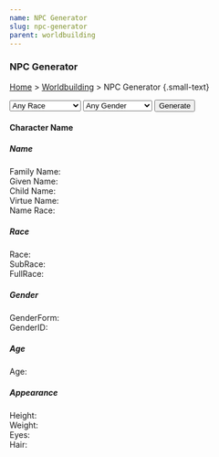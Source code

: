 ```yaml
---
name: NPC Generator
slug: npc-generator
parent: worldbuilding
---
```

### NPC Generator
[Home](dm-operations-center) > [Worldbuilding](worldbuilding-menu) > NPC Generator {.small-text}

<div class="controls">
    <select id="selectRace">
        <option value="None">Any Race</option>
        <optgroup label="Human">
            <option value="Arabic">Arabic</option>
            <option value="Barovian">Barovian</option>
            <option value="Celtic">Celtic</option>
            <option value="Chinese">Chinese</option>
            <option value="Egyptian">Egyptian</option>
            <option value="English">English</option>
            <option value="French">French</option>
            <option value="German">German</option>
            <option value="Greek">Greek</option>
            <option value="Indian">Indian</option>
            <option value="Japanese">Japanese</option>
            <option value="Maori">Maori</option>
            <option value="Mesoamerican">Mesoamerican</option>
            <option value="Niger-Congo">Niger-Congo</option>
            <option value="Norse">Norse</option>
            <option value="Polynesian">Polynesian</option>
            <option value="Roman">Roman</option>
            <option value="Slavic">Slavic</option>
            <option value="Spanish">Spanish</option>
        </optgroup>
        <option value="Dragonborn">Dragonborn</option>
        <option value="Dwarf">Dwarf</option>
        <option value="Elf">Elf</option>
        <option value="Gnome">Gnome</option>
        <option value="Half-Elf">Half-Elf</option>
        <option value="Half-Orc">Half-Orc</option>
        <option value="Halfling">Halfling</option>
        <option value="Orc">Orc</option>
        <option value="Tiefling">Tiefling</option>
    </select>
    <select id="selectGender">
        <option value="None">Any Gender</option>
        <option value="Feminine">Cisgender (F)</option>
        <option value="Masculine">Cisgender (M)</option>
        <option value="None">Nonbinary</option>
        <option value="Feminine">Transgender (F)</option>
        <option value="Masculine">Transgender (M)</option>
    </select>
    <button id="buttonGenerateNPC" onclick="generateNPC()">Generate</button> 
</div>

<div class="result">
    <h4 id="npcFullName">Character Name</h4>
    <div class="small-text">
        <h5>Name</h5>
        Family Name: <strong id="npcFamilyName"></strong><br/>
        Given Name: <strong id="npcGivenName"></strong><br/>
        Child Name: <strong id="npcChildName"></strong><br/>
        Virtue Name: <strong id="npcVirtueName"></strong><br/>
        Name Race: <strong id="npcNameRace"></strong><br/>
        <h5>Race</h5>
        Race: <strong id="npcRace"></strong><br/>
        SubRace: <strong id="npcSubRace"></strong><br/>
        FullRace: <strong id="npcFullRace"></strong><br/>
        <h5>Gender</h5>
        GenderForm: <strong id="npcGenderForm"></strong><br/>    
        GenderID: <strong id="npcGenderID"></strong><br/>
        <h5>Age</h5>
        Age: <strong id="npcAge"></strong><br/>
        <h5>Appearance</h5>
        Height: <strong id="npcHeight"></strong><br/>
        Weight: <strong id="npcWeight"></strong><br/>
        Eyes: <strong id="npcEyes"></strong><br/>
        Hair: <strong id="npcHair"></strong><br/>
        <br/>
    </div>
    <br/>
</div>

<script src="../assets/js/generator.js"></script>
<script src="../assets/js/dice.js"></script>
<script src="../assets/js/generateNPC.js"></script>
<script src="../assets/data/races.js"></script>
<script src="../assets/data/generators_data.js"></script>